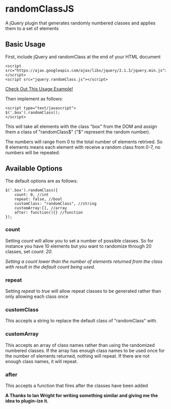 # randomClassJS
A jQuery plugin that generates randomly numbered classes and applies them to a set of elements

## Basic Usage
First, include jQuery and randomClass at the end of your HTML document
```
<script src="https://ajax.googleapis.com/ajax/libs/jquery/2.1.3/jquery.min.js"></script>
<script src="jquery.randomClass.js"></script>
```

[Check Out This Usage Example!](http://cjthedizzy.github.io/randomClass_ex/)

Then implement as follows:
```
<script type="text/javascript">
$('.box').randomClass();
</script>
```
This will take all elements with the class "box" from the DOM and assign them a class of "randomClass$" ("$" represent the random number). 

The numbers will range from 0 to the total number of elements retrived. So 8 elements means each element with receive a random class from 0-7, no numbers will be repeated.

## Available Options
The default options are as follows:
```
$('.box').randomClass({
	count: 0, //int
	repeat: false, //bool
	customClass: "randomClass", //string
	customArray:[], //array
	after: function(){} //function
});
```

### count
Setting *count* will allow you to set a number of possible classes. So for instance you have 10 elements but you want to randomize through 20 classes, set *count: 20*. 

*Setting a count lower than the number of elements returned from the class with result in the default count being used.*

### repeat
Setting *repeat* to *true* will allow repeat classes to be generated rather than only allowing each class once

### customClass
This accepts a string to replace the default class of "randomClass" with.

### customArray
This accepts an array of class names rather than using the randomized numbered classes. If the array has enough class names to be used once for the number of elements returned, nothing will repeat. If there are not enough class names, it will repeat.

### after
This accepts a function that fires after the classes have been added



**A Thanks to Ian Wright for writing something similar and giving me the idea to plugin-ize it.**